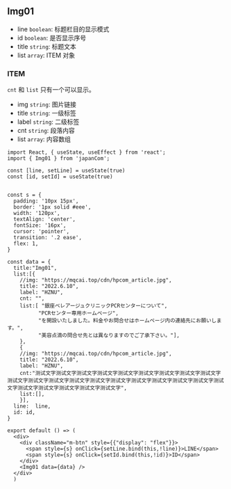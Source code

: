 
## Img01

- line `boolean`: 标题栏目的显示模式
- id `boolean`: 是否显示序号
- title `string`: 标题文本
- list `array`: ITEM 对象

### ITEM
 `cnt` 和 `list` 只有一个可以显示。

- img `string`: 图片链接
- title `string`: 一级标签
- label `string`: 二级标签
- cnt `string`: 段落内容
- list `array`: 内容数组

```tsx
import React, { useState, useEffect } from 'react';
import { Img01 } from 'japanCom';

const [line, setLine] = useState(true)
const [id, setId] = useState(true)


const s = {
  padding: '10px 15px',
  border: '1px solid #eee',
  width: '120px',
  textAlign: 'center',
  fontSize: '16px',
  cursor: 'pointer',
  transition: '.2 ease',
  flex: 1, 
}

const data = {
  title:"Img01",
  list:[{
    //img: "https://mqcai.top/cdn/hpcom_article.jpg",
    title: "2022.6.10",
    label: "HZNU",
    cnt: "",
    list:[ "銀座ベレアージュクリニックPCRセンターについて",
          "PCRセンター専用ホームページ",
          "を開設いたしました。料金やお問合せはホームページ内の連絡先にお願いします。",
          "美容点滴の問合せ先とは異なりますのでご了承下さい。"],
    },
    {
    //img: "https://mqcai.top/cdn/hpcom_article.jpg",
    title: "2022.6.10",
    label: "HZNU",
    cnt:"测试文字测试文字测试文字测试文字测试文字测试文字测试文字测试文字测试文字测试文字测试文字测试文字测试文字测试文字测试文字测试文字测试文字测试文字测试文字测试文字测试文字测试文字测试文字测试文字测试文字",
    list:[],
    }],
  line:  line,
  id: id,
}

export default () => (
  <div>
    <div className="m-btn" style={{"display": "flex"}}>
      <span style={s} onClick={setLine.bind(this,!line)}>LINE</span>
      <span style={s} onClick={setId.bind(this,!id)}>ID</span>
    </div>
    <Img01 data={data} />
  </div>
  )
```
